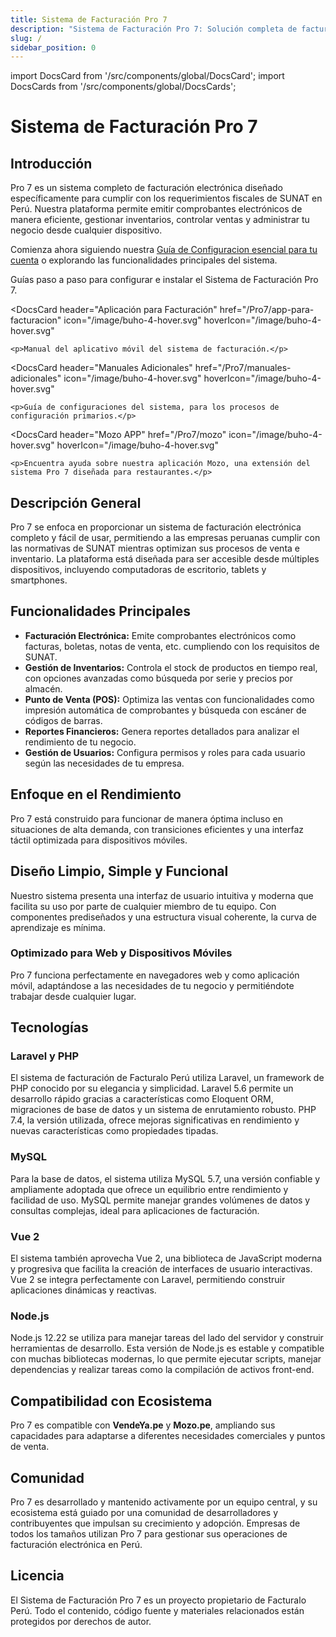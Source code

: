 ```yaml
---
title: Sistema de Facturación Pro 7
description: "Sistema de Facturación Pro 7: Solución completa de facturación electrónica para empresas peruanas que cumple con los requisitos de SUNAT."
slug: /
sidebar_position: 0
---
```


import DocsCard from '/src/components/global/DocsCard';
import DocsCards from '/src/components/global/DocsCards';

# Sistema de Facturación Pro 7

<head>
  <title>Sistema de Facturación Pro 7 - Facturalo Perú</title>
  <meta
    name="description"
    content="Sistema de Facturación Pro 7: Solución completa de facturación electrónica para empresas peruanas que cumple con los requisitos de SUNAT."
  />
</head>

## Introducción

Pro 7 es un sistema completo de facturación electrónica diseñado específicamente para cumplir con los requerimientos fiscales de SUNAT en Perú. Nuestra plataforma permite emitir comprobantes electrónicos de manera eficiente, gestionar inventarios, controlar ventas y administrar tu negocio desde cualquier dispositivo.

Comienza ahora siguiendo nuestra [Guía de Configuracion esencial para tu cuenta](/Pro7/guias-adicionales/Configuracion-esencial-para-tu-cuenta-de-facturacion) o explorando las funcionalidades principales del sistema.

<DocsCards>
  <DocsCard header="Guía de Instalación" href="/Pro7/instalaciones" icon="/image/buho-4-hover.svg" hoverIcon="/image/buho-4-hover.svg">
    <p>Guías paso a paso para configurar e instalar el Sistema de Facturación Pro 7.</p>
  </DocsCard>

  <DocsCard
    header="Aplicación para Facturación"
    href="/Pro7/app-para-facturacion"
    icon="/image/buho-4-hover.svg"
    hoverIcon="/image/buho-4-hover.svg"
  >
    <p>Manual del aplicativo móvil del sistema de facturación.</p>
  </DocsCard>

  <DocsCard
    header="Manuales Adicionales"
    href="/Pro7/manuales-adicionales"
    icon="/image/buho-4-hover.svg"
    hoverIcon="/image/buho-4-hover.svg"
  >
    <p>Guía de configuraciones del sistema, para los procesos de configuración primarios.</p>
  </DocsCard>

  <DocsCard 
    header="Mozo APP" 
    href="/Pro7/mozo" 
    icon="/image/buho-4-hover.svg" 
    hoverIcon="/image/buho-4-hover.svg"
  >
    <p>Encuentra ayuda sobre nuestra aplicación Mozo, una extensión del sistema Pro 7 diseñada para restaurantes.</p>
  </DocsCard>
</DocsCards>

## Descripción General

Pro 7 se enfoca en proporcionar un sistema de facturación electrónica completo y fácil de usar, permitiendo a las empresas peruanas cumplir con las normativas de SUNAT mientras optimizan sus procesos de venta e inventario. La plataforma está diseñada para ser accesible desde múltiples dispositivos, incluyendo computadoras de escritorio, tablets y smartphones.

## Funcionalidades Principales

- **Facturación Electrónica:** Emite comprobantes electrónicos como facturas, boletas, notas de venta, etc. cumpliendo con los requisitos de SUNAT.
- **Gestión de Inventarios:** Controla el stock de productos en tiempo real, con opciones avanzadas como búsqueda por serie y precios por almacén.
- **Punto de Venta (POS):** Optimiza las ventas con funcionalidades como impresión automática de comprobantes y búsqueda con escáner de códigos de barras.
- **Reportes Financieros:** Genera reportes detallados para analizar el rendimiento de tu negocio.
- **Gestión de Usuarios:** Configura permisos y roles para cada usuario según las necesidades de tu empresa.

## Enfoque en el Rendimiento

Pro 7 está construido para funcionar de manera óptima incluso en situaciones de alta demanda, con transiciones eficientes y una interfaz táctil optimizada para dispositivos móviles.

## Diseño Limpio, Simple y Funcional

Nuestro sistema presenta una interfaz de usuario intuitiva y moderna que facilita su uso por parte de cualquier miembro de tu equipo. Con componentes prediseñados y una estructura visual coherente, la curva de aprendizaje es mínima.

### Optimizado para Web y Dispositivos Móviles

Pro 7 funciona perfectamente en navegadores web y como aplicación móvil, adaptándose a las necesidades de tu negocio y permitiéndote trabajar desde cualquier lugar.

## Tecnologías

### Laravel y PHP

El sistema de facturación de Facturalo Perú utiliza Laravel, un framework de PHP conocido por su elegancia y simplicidad. Laravel 5.6 permite un desarrollo rápido gracias a características como Eloquent ORM, migraciones de base de datos y un sistema de enrutamiento robusto. PHP 7.4, la versión utilizada, ofrece mejoras significativas en rendimiento y nuevas características como propiedades tipadas.

### MySQL

Para la base de datos, el sistema utiliza MySQL 5.7, una versión confiable y ampliamente adoptada que ofrece un equilibrio entre rendimiento y facilidad de uso. MySQL permite manejar grandes volúmenes de datos y consultas complejas, ideal para aplicaciones de facturación.

### Vue 2

El sistema también aprovecha Vue 2, una biblioteca de JavaScript moderna y progresiva que facilita la creación de interfaces de usuario interactivas. Vue 2 se integra perfectamente con Laravel, permitiendo construir aplicaciones dinámicas y reactivas.

### Node.js

Node.js 12.22 se utiliza para manejar tareas del lado del servidor y construir herramientas de desarrollo. Esta versión de Node.js es estable y compatible con muchas bibliotecas modernas, lo que permite ejecutar scripts, manejar dependencias y realizar tareas como la compilación de activos front-end.

## Compatibilidad con Ecosistema

Pro 7 es compatible con **VendeYa.pe** y **Mozo.pe**, ampliando sus capacidades para adaptarse a diferentes necesidades comerciales y puntos de venta.

## Comunidad

Pro 7 es desarrollado y mantenido activamente por un equipo central, y su ecosistema está guiado por una comunidad de desarrolladores y contribuyentes que impulsan su crecimiento y adopción. Empresas de todos los tamaños utilizan Pro 7 para gestionar sus operaciones de facturación electrónica en Perú.


## Licencia

El Sistema de Facturación Pro 7 es un proyecto propietario de Facturalo Perú. Todo el contenido, código fuente y materiales relacionados están protegidos por derechos de autor.